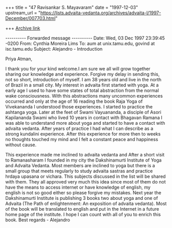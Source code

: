 +++
title = "47 Ravisankar S. Mayavaram"
date = "1997-12-03"
upstream_url = "https://lists.advaita-vedanta.org/archives/advaita-l/1997-December/007703.html"

+++
[Archive link](https://lists.advaita-vedanta.org/archives/advaita-l/1997-December/007703.html)

---------- Forwarded message ----------
Date: Wed, 03 Dec 1997 23:39:45 -0200
From: Cynthia Moreira Lims <cynthia at elo.com.br>
To: aum at unix.tamu.edu, govind at isc.tamu.edu
Subject: Alejandro - Introduction

Priya Atman,

I thank you for your kind welcome.I am sure we all will grow together
sharing our knowledge and experience.
Forgive my delay in sending this, not so short, introduction of myself.
I am 38 years old and live in the north of Brazil in a small city.
My interest in advaita first started with yoga. At a early age I used to
have some states of total abstraction from the normal wake
consciousness. With this abstractions many uncommon experiences occurred
and only at the age of 16 reading the book Raja Yoga of Vivekananda I
understood those experiences. I started to practice the ashtanga yoga.
Later at the feet of Swami Vayuananda, a disciple of Asori Kapilananda
Swami who lived 10 years in contact with Bhagavan Ramana I was able to
understand more about yoga and started to have a contact with advaita
vedanta.
After years of practice I had what I can describe as a strong kundalini
experience. After this experience for more then to weeks no thoughts
touched my mind and I felt a constant peace and happiness without cause.

This experience made me inclined to advaita vedanta and After a short
visit to Ramanasharam I founded in my city the Dakshinamurti Institute
of Yoga and Advaita Vedanta. Most members are inclined to yoga but there
is a small group that meets regularly to study advaita sastras and
practice hrdaya upasana or vichara.
This subjects discussed in the list will be shared with them. They all
approved very much this idea since most of them do not have the means to
access internet or have knowledge of english, my english is not so good
either so please forgive my mistakes.
Next year the Dakshinamurti Institute is publishing 3 books two about
yoga and one of Advaita (The Path of enlightenment: An exposition of
advaita vedanta). Most of the book will be translated to english and put
in the Internet in a future home page of the institute.
I hope I can count with all of you to enrich this book.
Best regards - Alejandro

